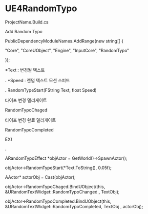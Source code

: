 # UE4RandomTypo


ProjectName.Build.cs


Add Random Typo


PublicDependencyModuleNames.AddRange(new string[] { 

"Core", "CoreUObject", "Engine", "InputCore", "RandomTypo" 


});
  
  
  
 *Text : 변경될 텍스트
 
 .
 *Speed : 랜덤 텍스트 모션 스피드
 
 .
RandomTypeStart(FString Text, float Speed)


타이포 변경 델리게이트

RandomTypoChaged

타이포 변경 완료 델리게이트 

RandomTypoCompleted




EX)

.

ARandomTypoEffect *objActor = GetWorld()->SpawnActor<ARandomTypoEffect>();
  
  
objActor->RandomTypeStart(*Text.ToString(), 0.05f);
  
  
AActor* actorObj = Cast<AActor>(objActor);  
  
  
objActor->RandomTypoChaged.BindUObject(this, &URandomTextWidget::RandomTypoChanged , TextObj);
  
  
objActor->RandomTypoCompleted.BindUObject(this, &URandomTextWidget::RandomTypoCompleted, TextObj , actorObj);

